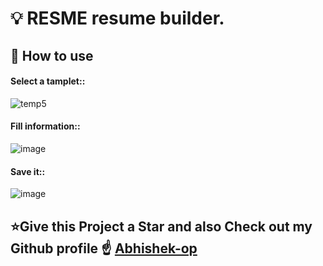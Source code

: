 # 💡 RESME resume builder.

## 📌 How to use

#### Select a tamplet::
![temp5](https://user-images.githubusercontent.com/83164668/124625976-e6e50d00-de9b-11eb-83b4-ea4a33a44457.png)

#### Fill information::
   ![image](https://user-images.githubusercontent.com/83164668/124626196-14ca5180-de9c-11eb-96cc-c7c0d00e2b09.png)

#### Save it::
![image](https://user-images.githubusercontent.com/83164668/124626314-2d3a6c00-de9c-11eb-9559-3b3a8ef91410.png)

  
## ⭐Give this Project a Star and also Check out my Github profile ☝️ [Abhishek-op](https://github.com/Abhishek-op)





